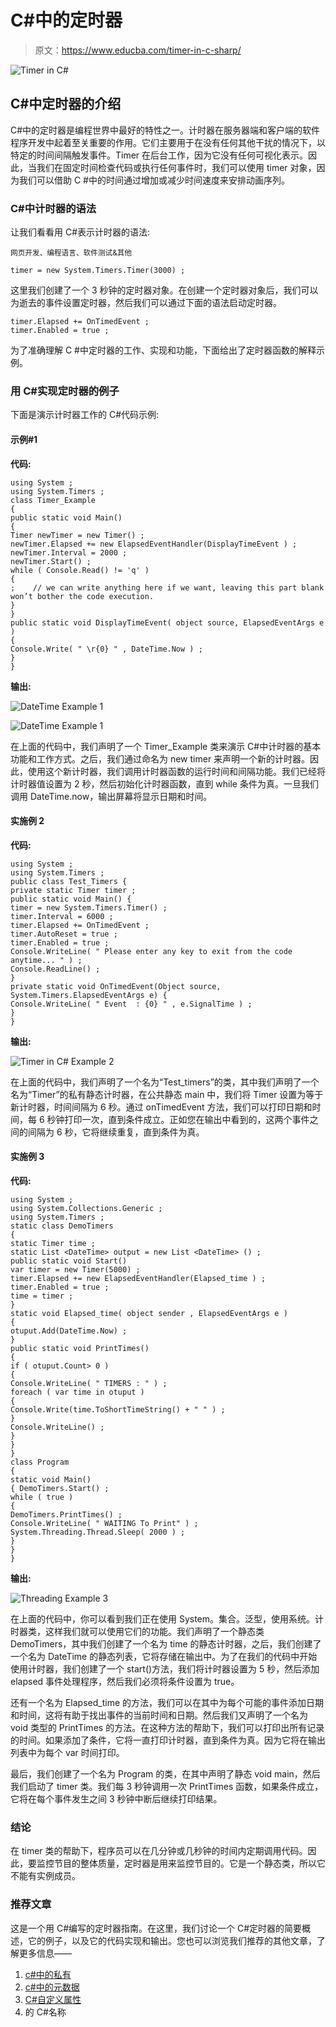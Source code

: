 # C#中的定时器

> 原文：<https://www.educba.com/timer-in-c-sharp/>

![Timer in C#](img/c4475c393fdb4905447f5801a2127154.png)



## C#中定时器的介绍

C#中的定时器是编程世界中最好的特性之一。计时器在服务器端和客户端的软件程序开发中起着至关重要的作用。它们主要用于在没有任何其他干扰的情况下，以特定的时间间隔触发事件。Timer 在后台工作，因为它没有任何可视化表示。因此，当我们在固定时间检查代码或执行任何事件时，我们可以使用 timer 对象，因为我们可以借助 C #中的时间通过增加或减少时间速度来安排动画序列。

### C#中计时器的语法

让我们看看用 C#表示计时器的语法:

<small>网页开发、编程语言、软件测试&其他</small>

```
timer = new System.Timers.Timer(3000) ;
```

这里我们创建了一个 3 秒钟的定时器对象。在创建一个定时器对象后，我们可以为逝去的事件设置定时器，然后我们可以通过下面的语法启动定时器。

```
timer.Elapsed += OnTimedEvent ;
timer.Enabled = true ;
```

为了准确理解 C #中定时器的工作、实现和功能，下面给出了定时器函数的解释示例。

### 用 C#实现定时器的例子

下面是演示计时器工作的 C#代码示例:

#### 示例#1

**代码:**

```
using System ;
using System.Timers ;
class Timer_Example
{
public static void Main()
{
Timer newTimer = new Timer() ;
newTimer.Elapsed += new ElapsedEventHandler(DisplayTimeEvent ) ;
newTimer.Interval = 2000 ;
newTimer.Start() ;
while ( Console.Read() != 'q' )
{
;    // we can write anything here if we want, leaving this part blank won’t bother the code execution.
}
}
public static void DisplayTimeEvent( object source, ElapsedEventArgs e )
{
Console.Write( " \r{0} " , DateTime.Now ) ;
}
}
```

**输出:**

![DateTime Example 1](img/52aee6c435e5b757ef100243435d2542.png)



![DateTime Example 1](img/c4b275dc6e4e9ffac397ed33d9bb3ad4.png)



在上面的代码中，我们声明了一个 Timer_Example 类来演示 C#中计时器的基本功能和工作方式。之后，我们通过命名为 new timer 来声明一个新的计时器。因此，使用这个新计时器，我们调用计时器函数的运行时间和间隔功能。我们已经将计时器值设置为 2 秒，然后初始化计时器函数，直到 while 条件为真。一旦我们调用 DateTime.now，输出屏幕将显示日期和时间。

#### 实施例 2

**代码:**

```
using System ;
using System.Timers ;
public class Test_Timers {
private static Timer timer ;
public static void Main() {
timer = new System.Timers.Timer() ;
timer.Interval = 6000 ;
timer.Elapsed += OnTimedEvent ;
timer.AutoReset = true ;
timer.Enabled = true ;
Console.WriteLine( " Please enter any key to exit from the code anytime... " ) ;
Console.ReadLine() ;
}
private static void OnTimedEvent(Object source, System.Timers.ElapsedEventArgs e) {
Console.WriteLine( " Event  : {0} " , e.SignalTime ) ;
}
}
```

**输出:**

![Timer in C# Example 2](img/a7bde337362153d08ad9340beaabcc12.png)



在上面的代码中，我们声明了一个名为“Test_timers”的类，其中我们声明了一个名为“Timer”的私有静态计时器，在公共静态 main 中，我们将 Timer 设置为等于新计时器，时间间隔为 6 秒。通过 onTimedEvent 方法，我们可以打印日期和时间，每 6 秒钟打印一次，直到条件成立。正如您在输出中看到的，这两个事件之间的间隔为 6 秒，它将继续重复，直到条件为真。

#### 实施例 3

**代码:**

```
using System ;
using System.Collections.Generic ;
using System.Timers ;
static class DemoTimers
{
static Timer time ;
static List <DateTime> output = new List <DateTime> () ;
public static void Start()
var timer = new Timer(5000) ;
timer.Elapsed += new ElapsedEventHandler(Elapsed_time ) ;
timer.Enabled = true ;
time = timer ;
}
static void Elapsed_time( object sender , ElapsedEventArgs e )
{
otuput.Add(DateTime.Now) ;
}
public static void PrintTimes()
{
if ( otuput.Count> 0 )
{
Console.WriteLine( " TIMERS : " ) ;
foreach ( var time in otuput )
{
Console.Write(time.ToShortTimeString() + " " ) ;
}
Console.WriteLine() ;
}
}
}
class Program
{
static void Main()
{ DemoTimers.Start() ;
while ( true )
{
DemoTimers.PrintTimes() ;
Console.WriteLine( " WAITING To Print" ) ;
System.Threading.Thread.Sleep( 2000 ) ;
}
}
}
```

**输出:**

![Threading Example 3](img/5b7bde2f73f99621772eb04e22fe3181.png)



在上面的代码中，你可以看到我们正在使用 System。集合。泛型，使用系统。计时器类，这样我们就可以使用它们的功能。我们声明了一个静态类 DemoTimers，其中我们创建了一个名为 time 的静态计时器，之后，我们创建了一个名为 DateTime 的静态列表，它将存储在输出中。为了在我们的代码中开始使用计时器，我们创建了一个 start()方法，我们将计时器设置为 5 秒，然后添加 elapsed 事件处理程序，然后我们必须将条件设置为 true。

还有一个名为 Elapsed_time 的方法，我们可以在其中为每个可能的事件添加日期和时间，这将有助于找出事件的当前时间和日期。然后我们又声明了一个名为 void 类型的 PrintTimes 的方法。在这种方法的帮助下，我们可以打印出所有记录的时间。如果添加了条件，它将一直打印计时器，直到条件为真。因为它将在输出列表中为每个 var 时间打印。

最后，我们创建了一个名为 Program 的类，在其中声明了静态 void main，然后我们启动了 timer 类。我们每 3 秒钟调用一次 PrintTimes 函数，如果条件成立，它将在每个事件发生之间 3 秒钟中断后继续打印结果。

### 结论

在 timer 类的帮助下，程序员可以在几分钟或几秒钟的时间内定期调用代码。因此，要监控节目的整体质量，定时器是用来监控节目的。它是一个静态类，所以它不能有实例成员。

### 推荐文章

这是一个用 C#编写的定时器指南。在这里，我们讨论一个 C#定时器的简要概述，它的例子，以及它的代码实现和输出。您也可以浏览我们推荐的其他文章，了解更多信息——

1.  [c#中的私有](https://www.educba.com/private-in-c-sharp/)
2.  [c#中的元数据](https://www.educba.com/metadata-in-c-sharp/)
3.  [C#自定义属性](https://www.educba.com/c-sharp-custom-attribute/)
4.  的 C#名称






